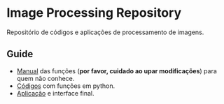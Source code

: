 # Image Processing Repository

Repositório de códigos e aplicações de processamento de imagens.

## Guide
* [Manual](projeto/jupyter/PDI.ipynb) das funções (**por favor, cuidado ao upar modificações**) para quem não conhece.
* [Códigos](projeto/Python/) com funções em python.
* [Aplicação](projeto/javascript/) e interface final.